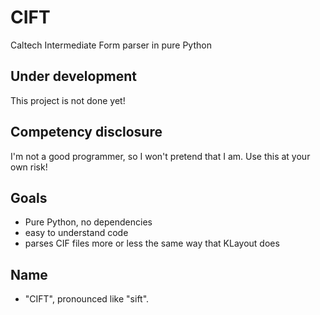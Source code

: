 # CIFT
Caltech Intermediate Form parser in pure Python

## Under development
This project is not done yet!

## Competency disclosure
I'm not a good programmer,
so I won't pretend that I am.
Use this at your own risk!

## Goals
- Pure Python, no dependencies
- easy to understand code
- parses CIF files more or less the same way that KLayout does

## Name
- "CIFT", pronounced like "sift".

